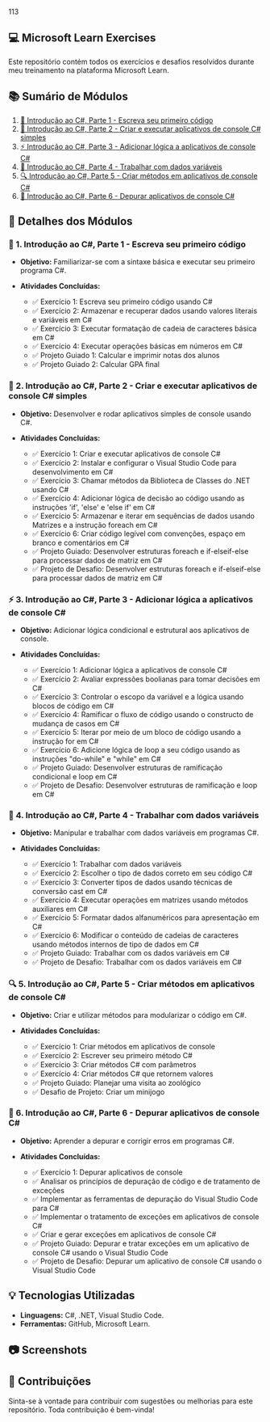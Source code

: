 113

## 💻 Microsoft Learn Exercises

Este repositório contém todos os exercícios e desafios resolvidos durante meu treinamento na plataforma Microsoft Learn.

## 📚 Sumário de Módulos

1. [🌟 Introdução ao C#, Parte 1 - Escreva seu primeiro código](01-introducao-csharp-parte1/)
2. [🚀 Introdução ao C#, Parte 2 - Criar e executar aplicativos de console C# simples](02-introducao-csharp-parte2/)
3. [⚡ Introdução ao C#, Parte 3 - Adicionar lógica a aplicativos de console C#](03-introducao-csharp-parte3/)
4. [🔧 Introdução ao C#, Parte 4 - Trabalhar com dados variáveis](04-introducao-csharp-parte4/)
5. [🔍 Introdução ao C#, Parte 5 - Criar métodos em aplicativos de console C#](05-introducao-csharp-parte5/)
6. [🐞 Introdução ao C#, Parte 6 - Depurar aplicativos de console C#](06-introducao-csharp-parte6/)

## 📖 Detalhes dos Módulos

### 🌟 1. Introdução ao C#, Parte 1 - Escreva seu primeiro código
- **Objetivo:** Familiarizar-se com a sintaxe básica e executar seu primeiro programa C#.
- **Atividades Concluídas:**
  
    - ✅ Exercício 1: Escreva seu primeiro código usando C#
    - ✅ Exercício 2: Armazenar e recuperar dados usando valores literais e variáveis em C#
    - ✅ Exercício 3: Executar formatação de cadeia de caracteres básica em C#
    - ✅ Exercício 4: Executar operações básicas em números em C#
    - ✅ Projeto Guiado 1: Calcular e imprimir notas dos alunos
    - ✅ Projeto Guiado 2: Calcular GPA final

### 🚀 2. Introdução ao C#, Parte 2 - Criar e executar aplicativos de console C# simples
- **Objetivo:** Desenvolver e rodar aplicativos simples de console usando C#.
- **Atividades Concluídas:**
  
    - ✅ Exercício 1: Criar e executar aplicativos de console C#
    - ✅ Exercício 2: Instalar e configurar o Visual Studio Code para desenvolvimento em C# 
    - ✅ Exercício 3: Chamar métodos da Biblioteca de Classes do .NET usando C# 
    - ✅ Exercício 4: Adicionar lógica de decisão ao código usando as instruções 'if', 'else' e 'else if' em C# 
    - ✅ Exercício 5: Armazenar e iterar em sequências de dados usando Matrizes e a instrução foreach em C# 
    - ✅ Exercício 6: Criar código legível com convenções, espaço em branco e comentários em C# 
    - ✅ Projeto Guiado: Desenvolver estruturas foreach e if-elseif-else para processar dados de matriz em C# 
    - ✅ Projeto de Desafio: Desenvolver estruturas foreach e if-elseif-else para processar dados de matriz em C# 


### ⚡ 3. Introdução ao C#, Parte 3 - Adicionar lógica a aplicativos de console C#
- **Objetivo:** Adicionar lógica condicional e estrutural aos aplicativos de console.
- **Atividades Concluídas:**
  
    - ✅ Exercício 1: Adicionar lógica a aplicativos de console C#
    - ✅ Exercício 2: Avaliar expressões boolianas para tomar decisões em C# 
    - ✅ Exercício 3: Controlar o escopo da variável e a lógica usando blocos de código em C#
    - ✅ Exercício 4: Ramificar o fluxo de código usando o constructo de mudança de casos em C# 
    - ✅ Exercício 5: Iterar por meio de um bloco de código usando a instrução for em C# 
    - ✅ Exercício 6: Adicione lógica de loop a seu código usando as instruções "do-while" e "while" em C# 
    - ✅ Projeto Guiado: Desenvolver estruturas de ramificação condicional e loop em C#
    - ✅ Projeto de Desafio: Desenvolver estruturas de ramificação e loop em C# 


### 🔧 4. Introdução ao C#, Parte 4 - Trabalhar com dados variáveis
- **Objetivo:** Manipular e trabalhar com dados variáveis em programas C#.
- **Atividades Concluídas:**
  
    - ✅ Exercício 1: Trabalhar com dados variáveis
    - ✅ Exercício 2: Escolher o tipo de dados correto em seu código C# 
    - ✅ Exercício 3: Converter tipos de dados usando técnicas de conversão cast em C# 
    - ✅ Exercício 4: Executar operações em matrizes usando métodos auxiliares em C# 
    - ✅ Exercício 5: Formatar dados alfanuméricos para apresentação em C# 
    - ✅ Exercício 6: Modificar o conteúdo de cadeias de caracteres usando métodos internos de tipo de dados em C# 
    - ✅ Projeto Guiado: Trabalhar com os dados variáveis em C# 
    - ✅ Projeto de Desafio: Trabalhar com os dados variáveis em C# 


### 🔍 5. Introdução ao C#, Parte 5 - Criar métodos em aplicativos de console C#
- **Objetivo:** Criar e utilizar métodos para modularizar o código em C#.
- **Atividades Concluídas:**
  
    - ✅ Exercício 1: Criar métodos em aplicativos de console
    - ✅ Exercício 2: Escrever seu primeiro método C#
    - ✅ Exercício 3: Criar métodos C# com parâmetros 
    - ✅ Exercício 4: Criar métodos C# que retornem valores 
    - ✅ Projeto Guiado: Planejar uma visita ao zoológico 
    - ✅ Desafio de Projeto: Criar um minijogo


### 🐞 6. Introdução ao C#, Parte 6 - Depurar aplicativos de console C#
- **Objetivo:** Aprender a depurar e corrigir erros em programas C#.
- **Atividades Concluídas:**
  
    - ✅ Exercício 1: Depurar aplicativos de console
    - ✅ Analisar os princípios de depuração de código e de tratamento de exceções 
    - ✅ Implementar as ferramentas de depuração do Visual Studio Code para C# 
    - ✅ Implementar o tratamento de exceções em aplicativos de console C# 
    - ✅ Criar e gerar exceções em aplicativos de console C# 
    - ✅ Projeto Guiado: Depurar e tratar exceções em um aplicativo de console C# usando o Visual Studio Code 
    - ✅ Projeto de Desafio: Depurar um aplicativo de console C# usando o Visual Studio Code

## 💡 Tecnologias Utilizadas
- **Linguagens:** C#, .NET, Visual Studio Code.
- **Ferramentas:** GitHub, Microsoft Learn.

## 📷 Screenshots

## 🤝 Contribuições
Sinta-se à vontade para contribuir com sugestões ou melhorias para este repositório. Toda contribuição é bem-vinda!


